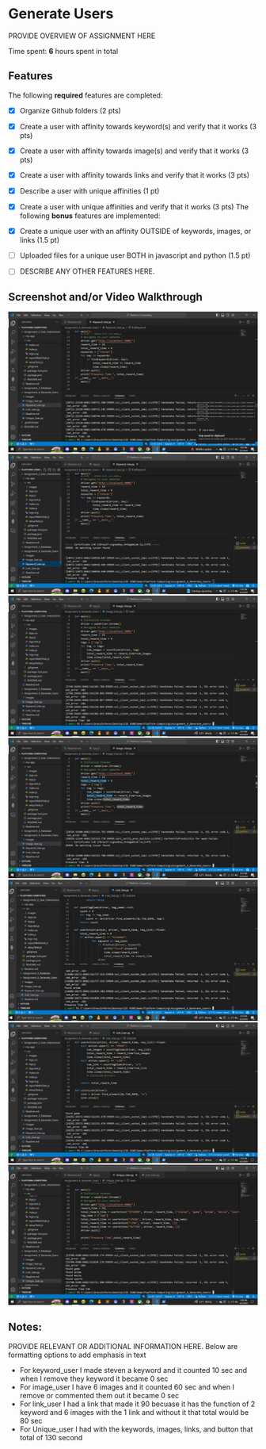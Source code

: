 # Generate Users

PROVIDE OVERVIEW OF ASSIGNMENT HERE

Time spent: **6** hours spent in total

## Features

The following **required** features are completed:

- [X] Organize Github folders (2 pts)
- [X] Create a user with affinity towards keyword(s) and verify that it works (3 pts)
- [X] Create a user with affinity towards image(s) and verify that it works (3 pts)
- [X] Create a user with affinity towards links and verify that it works (3 pts)
- [X] Describe a user with unique affinities (1 pt)
- [X] Create a user with unique affinities and verify that it works (3 pts)
The following **bonus** features are implemented:

- [X] Create a unique user with an affinity OUTSIDE of keywords, images, or links (1.5 pt)
- [ ] Uploaded files for a unique user BOTH in javascript and python (1.5 pt)
- [ ] DESCRIBE ANY OTHER FEATURES HERE.

## Screenshot and/or Video Walkthrough

<img src="Images/keyword_with.png" title='keyword1' width='' alt='keyword1' />

<img src="Images/keyword_without.png" title='keyword2' width='' alt='keyword2' />

<img src="Images/images_with.png" title='images1' width='' alt='images1' />

<img src="Images/images_without.png" title='images2' width='' alt='images2' />

<img src="Images/link_with.png" title='link1' width='' alt='link1' />

<img src="Images/link_without.png" title='link2' width='' alt='link2' />

<img src="Images/Unique_User.png" title='User' width='' alt='User' />

## Notes:
PROVIDE RELEVANT OR ADDITIONAL INFORMATION HERE. Below are formatting options to add emphasis in text
<ul>
  <li>For keyword_user I made steven a keyword and it counted 10 sec and when I remove they keyword it became 0 sec</li>
  <li>For image_user I have 6 images and it counted 60 sec and when I remove or commented them out it became 0 sec</li>
  <li>For link_user I had a link that made it 90 becuase it has the function of 2 keyword and 6 images with the 1 link and without it that total would be 80 sec </li>
  <li>For Unique_user I had with the keywords, images, links, and button that total of 130 second</li>
</ul>

